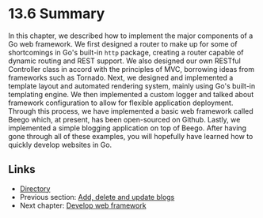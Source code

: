 # 13.6 Summary


In this chapter, we described how to implement the major components of a Go web framework. We first designed a router to make up for some of shortcomings in Go's built-in `http` package, creating a router capable of dynamic routing and REST support. We also designed our own RESTful Controller class in accord with the principles of MVC, borrowing ideas from frameworks such as Tornado. Next, we designed and implemented a template layout and automated rendering system, mainly using Go's built-in templating engine. We then implemented a custom logger and talked about framework configuration to allow for flexible application deployment. Through this process, we have implemented a basic web framework called Beego which, at present, has been open-sourced on Github. Lastly, we implemented a simple blogging application on top of Beego. After having gone through all of these examples, you will hopefully have learned how to quickly develop websites in Go. 

## Links

- [Directory](build-web-application-with-golang-en.md)
- Previous section: [Add, delete and update blogs](13.5.md)
- Next chapter: [Develop web framework](14.0.md)
